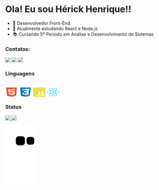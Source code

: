 # Ola! Eu sou Hérick Henrique!!

- 🔭 Desenvolvedor Front-End.
- 📘 Atualmente estudando React e Node.js
- 📚 Cursando 5º Período em Análise e Desenvolvimento de Sistemas

### Contatos:

<div>
<a href="https://instagram.com/herick.hss" target="_blank"><img src="https://img.shields.io/badge/-Instagram-%23E4405F?style=for-the-badge&logo=instagram&logoColor=white" target="_blank"></a>
<a href = "mailto:herickhenrique.souza@gmail.com"><img src="https://img.shields.io/badge/Gmail-D14836?style=for-the-badge&logo=gmail&logoColor=white" target="_blank"></a>
<a href="https://www.linkedin.com/in/herick-henriquess" target="_blank"><img src="https://img.shields.io/badge/-LinkedIn-%230077B5?style=for-the-badge&logo=linkedin&logoColor=white" target="_blank"></a>   
</div> 
</div>

### Linguagens
<div style="display: inline_block"><br>
  <img align="center" alt="HTML" height="30" width="40" src="https://raw.githubusercontent.com/devicons/devicon/master/icons/html5/html5-original.svg">
  <img align="center" alt="CSS" height="30" width="40" src="https://raw.githubusercontent.com/devicons/devicon/master/icons/css3/css3-original.svg">
  <img align="center" alt="Js" height="30" width="40" src="https://raw.githubusercontent.com/devicons/devicon/master/icons/javascript/javascript-plain.svg">
  <img align="center" alt="React" height="30" width="40" src="https://raw.githubusercontent.com/devicons/devicon/master/icons/react/react-original.svg">
  </br>
</div>

### Status
<div>
  <a href="https://github.com/HerickHenriqueSS">
  <img height="170em" src="https://github-readme-stats.vercel.app/api/top-langs/?username=HerickHenriqueSS&layout=compact&langs_count=7&theme=dark"/>
  <img height="170em" src="https://github-readme-stats.vercel.app/api?username=HerickHenriqueSS&show_icons=true&theme=dark&include_all_commits=true&count_private=true"/>
    
</div>

![Snake animation](https://github.com/HerickHenriqueSS/HerickHenriqueSS/blob/output/github-contribution-grid-snake.svg)
